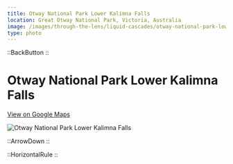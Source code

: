 ```yaml
---
title: Otway National Park Lower Kalimna Falls
location: Great Otway National Park, Victoria, Australia
image: /images/through-the-lens/liquid-cascades/otway-national-park-lower-kalimna-falls.jpg
type: photo
---
```


::BackButton
::

# Otway National Park Lower Kalimna Falls

<a href="https://www.google.com/maps/search/?api=1&query=Lower+Kalimna+Falls,+Lorne,+Victoria,+Australia" target="_blank" rel="noopener noreferrer">View on Google Maps</a>

![Otway National Park Lower Kalimna Falls](/images/through-the-lens/liquid-cascades/otway-national-park-lower-kalimna-falls.jpg)

<div class="mb-8"></div>

::ArrowDown
::

<div class="mb-8"></div>

::HorizontalRule
::
